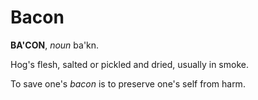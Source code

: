 # Bacon

**BA'CON**, _noun_ ba'kn.

Hog's flesh, salted or pickled and dried, usually in smoke.

To save one's _bacon_ is to preserve one's self from harm.